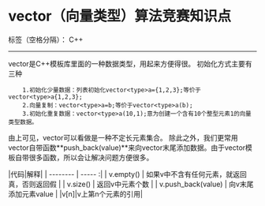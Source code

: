 ﻿# vector（向量类型）算法竞赛知识点

标签（空格分隔）： C++

---

vector是C++模板库里面的一种数据类型，用起来方便得很。
初始化方式主要有三种
        
        1.初始化少量数据：列表初始化vector<type>a={1,2,3};等价于vector<type>a{1,2,3};
        2.向量复制：vector<type>a=b;等价于vector<type>a(b);
        3.初始化重复数据：vector<type>a(10,1);意为创建一个含有10个整型元素1的向量类型数据。
由上可见，vector可以看做是一种不定长元素集合。
除此之外，我们更常用vector自带函数**push_back(value)**来向vector末尾添加数据。由于vector模板自带很多函数，所以会让解决问题方便很多。

|代码|解释|
| --------   | -----  :|
| v.empty()     | 如果v中不含有任何元素，就返回真，否则返回假 |
| v.size() |   返回v中元素个数   |
| v.push_back(value) | 向v末尾添加元素value |
|v[n]|v上第n个元素的引用|


